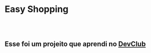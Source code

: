 <h1>Easy Shopping</h1>
<br>
<br>

<h2>Esse foi um projeito que aprendi no <a href="https://rodolfomori.com.br/devclub">DevClub</a></h2>
